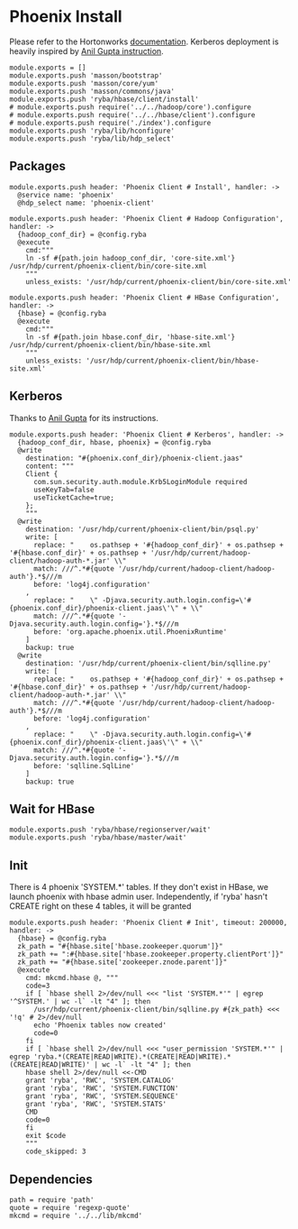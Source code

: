 
# Phoenix Install

Please refer to the Hortonworks [documentation][phoenix-doc]. Kerberos
deployment is heavily inspired by [Anil Gupta instruction][agi].

    module.exports = []
    module.exports.push 'masson/bootstrap'
    module.exports.push 'masson/core/yum'
    module.exports.push 'masson/commons/java'
    module.exports.push 'ryba/hbase/client/install'
    # module.exports.push require('../../hadoop/core').configure
    # module.exports.push require('../../hbase/client').configure
    # module.exports.push require('./index').configure
    module.exports.push 'ryba/lib/hconfigure'
    module.exports.push 'ryba/lib/hdp_select'

## Packages

    module.exports.push header: 'Phoenix Client # Install', handler: ->
      @service name: 'phoenix'
      @hdp_select name: 'phoenix-client'

    module.exports.push header: 'Phoenix Client # Hadoop Configuration', handler: ->
      {hadoop_conf_dir} = @config.ryba
      @execute
        cmd:"""
        ln -sf #{path.join hadoop_conf_dir, 'core-site.xml'} /usr/hdp/current/phoenix-client/bin/core-site.xml
        """
        unless_exists: '/usr/hdp/current/phoenix-client/bin/core-site.xml'

    module.exports.push header: 'Phoenix Client # HBase Configuration', handler: ->
      {hbase} = @config.ryba
      @execute
        cmd:"""
        ln -sf #{path.join hbase.conf_dir, 'hbase-site.xml'} /usr/hdp/current/phoenix-client/bin/hbase-site.xml
        """
        unless_exists: '/usr/hdp/current/phoenix-client/bin/hbase-site.xml'

## Kerberos

Thanks to [Anil Gupta](http://bigdatanoob.blogspot.fr/2013/09/connect-phoenix-to-secure-hbase-cluster.html)
for its instructions.

    module.exports.push header: 'Phoenix Client # Kerberos', handler: ->
      {hadoop_conf_dir, hbase, phoenix} = @config.ryba
      @write
        destination: "#{phoenix.conf_dir}/phoenix-client.jaas"
        content: """
        Client {
          com.sun.security.auth.module.Krb5LoginModule required
          useKeyTab=false
          useTicketCache=true;
        };
        """
      @write
        destination: '/usr/hdp/current/phoenix-client/bin/psql.py'
        write: [
          replace: "    os.pathsep + '#{hadoop_conf_dir}' + os.pathsep + '#{hbase.conf_dir}' + os.pathsep + '/usr/hdp/current/hadoop-client/hadoop-auth-*.jar' \\"
          match: ///^.*#{quote '/usr/hdp/current/hadoop-client/hadoop-auth'}.*$///m
          before: 'log4j.configuration'
        ,
          replace: "    \" -Djava.security.auth.login.config=\'#{phoenix.conf_dir}/phoenix-client.jaas\'\" + \\"
          match: ///^.*#{quote '-Djava.security.auth.login.config='}.*$///m
          before: 'org.apache.phoenix.util.PhoenixRuntime'
        ]
        backup: true
      @write
        destination: '/usr/hdp/current/phoenix-client/bin/sqlline.py'
        write: [
          replace: "    os.pathsep + '#{hadoop_conf_dir}' + os.pathsep + '#{hbase.conf_dir}' + os.pathsep + '/usr/hdp/current/hadoop-client/hadoop-auth-*.jar' \\"
          match: ///^.*#{quote '/usr/hdp/current/hadoop-client/hadoop-auth'}.*$///m
          before: 'log4j.configuration'
        ,
          replace: "    \" -Djava.security.auth.login.config=\'#{phoenix.conf_dir}/phoenix-client.jaas\'\" + \\"
          match: ///^.*#{quote '-Djava.security.auth.login.config='}.*$///m
          before: 'sqlline.SqlLine'
        ]
        backup: true

## Wait for HBase

    module.exports.push 'ryba/hbase/regionserver/wait'
    module.exports.push 'ryba/hbase/master/wait'

## Init

There is 4 phoenix 'SYSTEM.*' tables. If they don't exist in HBase, we launch
phoenix with hbase admin user.
Independently, if 'ryba' hasn't CREATE right on these 4 tables, it will be granted

    module.exports.push header: 'Phoenix Client # Init', timeout: 200000, handler: ->
      {hbase} = @config.ryba
      zk_path = "#{hbase.site['hbase.zookeeper.quorum']}"
      zk_path += ":#{hbase.site['hbase.zookeeper.property.clientPort']}"
      zk_path += "#{hbase.site['zookeeper.znode.parent']}"
      @execute
        cmd: mkcmd.hbase @, """
        code=3
        if [ `hbase shell 2>/dev/null <<< "list 'SYSTEM.*'" | egrep '^SYSTEM.' | wc -l` -lt "4" ]; then
          /usr/hdp/current/phoenix-client/bin/sqlline.py #{zk_path} <<< '!q' # 2>/dev/null
          echo 'Phoenix tables now created'
          code=0
        fi
        if [ `hbase shell 2>/dev/null <<< "user_permission 'SYSTEM.*'" | egrep 'ryba.*(CREATE|READ|WRITE).*(CREATE|READ|WRITE).*(CREATE|READ|WRITE)' | wc -l` -lt "4" ]; then
        hbase shell 2>/dev/null <<-CMD
        grant 'ryba', 'RWC', 'SYSTEM.CATALOG'
        grant 'ryba', 'RWC', 'SYSTEM.FUNCTION'
        grant 'ryba', 'RWC', 'SYSTEM.SEQUENCE'
        grant 'ryba', 'RWC', 'SYSTEM.STATS'
        CMD
        code=0
        fi
        exit $code
        """
        code_skipped: 3

## Dependencies

    path = require 'path'
    quote = require 'regexp-quote'
    mkcmd = require '../../lib/mkcmd'

[phoenix-doc]: http://docs.hortonworks.com/HDPDocuments/HDP2/HDP-2.2.4/HDP_Man_Install_v224/index.html#installing_phoenix
[agi]: http://bigdatanoob.blogspot.fr/2013/09/connect-phoenix-to-secure-hbase-cluster.html
